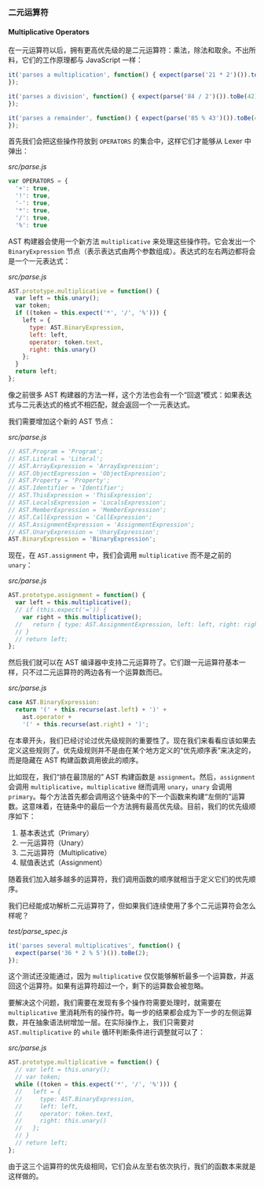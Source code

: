 ### 二元运算符
#### Multiplicative Operators

在一元运算符以后，拥有更高优先级的是二元运算符：乘法，除法和取余。不出所料，它们的工作原理都与 JavaScript 一样：

```js
it('parses a multiplication', function() { expect(parse('21 * 2')()).toBe(42);
});

it('parses a division', function() { expect(parse('84 / 2')()).toBe(42);
});

it('parses a remainder', function() { expect(parse('85 % 43')()).toBe(42);
});
```

首先我们会把这些操作符放到 `OPERATORS` 的集合中，这样它们才能够从 Lexer 中弹出：

_src/parse.js_

```js
var OPERATORS = {
  '+': true,
  '!': true,
  '-': true,
  '*': true,
  '/': true,
  '%': true
```

AST 构建器会使用一个新方法 `multiplicative` 来处理这些操作符。它会发出一个 `BinaryExpression` 节点（表示表达式由两个参数组成）。表达式的左右两边都将会是一个一元表达式：

_src/parse.js_

```js
AST.prototype.multiplicative = function() {
  var left = this.unary();
  var token;
  if ((token = this.expect('*', '/', '%'))) {
    left = {
      type: AST.BinaryExpression,
      left: left,
      operator: token.text,
      right: this.unary()
    };
  }
  return left;
};
```

像之前很多 AST 构建器的方法一样，这个方法也会有一个“回退”模式：如果表达式与二元表达式的格式不相匹配，就会返回一个一元表达式。

我们需要增加这个新的 AST 节点：

_src/parse.js_

```js
// AST.Program = 'Program';
// AST.Literal = 'Literal';
// AST.ArrayExpression = 'ArrayExpression';
// AST.ObjectExpression = 'ObjectExpression';
// AST.Property = 'Property';
// AST.Identifier = 'Identifier';
// AST.ThisExpression = 'ThisExpression';
// AST.LocalsExpression = 'LocalsExpression';
// AST.MemberExpression = 'MemberExpression';
// AST.CallExpression = 'CallExpression';
// AST.AssignmentExpression = 'AssignmentExpression';
// AST.UnaryExpression = 'UnaryExpression';
AST.BinaryExpression = 'BinaryExpression';
```

现在，在 `AST.assignment` 中，我们会调用 `multiplicative` 而不是之前的 `unary`：

_src/parse.js_

```js
AST.prototype.assignment = function() {
  var left = this.multiplicative();
  // if (this.expect('=')) {
    var right = this.multiplicative();
  //   return { type: AST.AssignmentExpression, left: left, right: right };
  // }
  // return left;
};
```

然后我们就可以在 AST 编译器中支持二元运算符了。它们跟一元运算符基本一样，只不过二元运算符的两边各有一个运算数而已。

_src/parse.js_

```js
case AST.BinaryExpression:
  return '(' + this.recurse(ast.left) + ')' +
    ast.operator +
    '(' + this.recurse(ast.right) + ')';
```

在本章开头，我们已经讨论过优先级规则的重要性了。现在我们来看看应该如果去定义这些规则了。优先级规则并不是由在某个地方定义的“优先顺序表”来决定的，而是隐藏在 AST 构建函数调用彼此的顺序。

比如现在，我们“排在最顶层的” AST 构建函数是 `assignment`。然后，`assignment` 会调用 `multiplicative`，`multiplicative` 继而调用 `unary`，`unary` 会调用 `primary`。每个方法首先都会调用这个链条中的下一个函数来构建“左侧的”运算数。这意味着，在链条中的最后一个方法拥有最高优先级。目前，我们的优先级顺序如下：

1. 基本表达式（Primary）
2. 一元运算符（Unary）
3. 二元运算符（Multiplicative）
4. 赋值表达式（Assignment）

随着我们加入越多越多的运算符，我们调用函数的顺序就相当于定义它们的优先顺序。

我们已经能成功解析二元运算符了，但如果我们连续使用了多个二元运算符会怎么样呢？

_test/parse_spec.js_

```js
it('parses several multiplicatives', function() {
  expect(parse('36 * 2 % 5')()).toBe(2);
});
```

这个测试还没能通过，因为 `multiplicative` 仅仅能够解析最多一个运算数，并返回这个运算符。如果有运算符超过一个，剩下的运算数会被忽略。

要解决这个问题，我们需要在发现有多个操作符需要处理时，就需要在 `multiplicative` 里消耗所有的操作符。每一步的结果都会成为下一步的左侧运算数，并在抽象语法树增加一层。在实际操作上，我们只需要对 `AST.multiplicative` 的 `while` 循环判断条件进行调整就可以了：

_src/parse.js_

```js
AST.prototype.multiplicative = function() {
  // var left = this.unary();
  // var token;
  while ((token = this.expect('*', '/', '%'))) {
  //   left = {
  //     type: AST.BinaryExpression,
  //     left: left,
  //     operator: token.text,
  //     right: this.unary()
  //   };
  // }
  // return left;
};
```

由于这三个运算符的优先级相同，它们会从左至右依次执行，我们的函数本来就是这样做的。